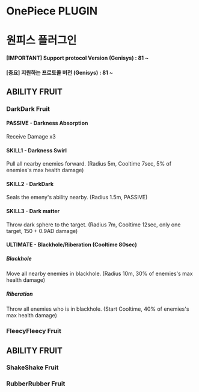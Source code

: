 # OnePiece PLUGIN
# 원피스 플러그인

#### [IMPORTANT] Support protocol Version (Genisys) : 81 ~
#### [중요] 지원하는 프로토콜 버전 (Genisys) : 81 ~

## ABILITY FRUIT
### DarkDark Fruit
#### PASSIVE - Darkness Absorption
Receive Damage x3
#### SKILL1 - Darkness Swirl
Pull all nearby enemies forward. (Radius 5m, Cooltime 7sec, 5% of enemies's max health damage)
#### SKILL2 - DarkDark
Seals the emeny's ability nearby. (Radius 1.5m, PASSIVE)
#### SKILL3 - Dark matter
Throw dark sphere to the target. (Radius 7m, Cooltime 12sec, only one target, 150 + 0.9AD damage)
#### ULTIMATE - Blackhole/Riberation (Cooltime 80sec)
##### Blackhole
Move all nearby enemies in blackhole. (Radius 10m, 30% of enemies's max health damage)
##### Riberation
Throw all enemies who is in blackhole. (Start Cooltime, 40% of enemies's max health damage)

### FleecyFleecy Fruit


## ABILITY FRUIT
### ShakeShake Fruit

### RubberRubber Fruit
